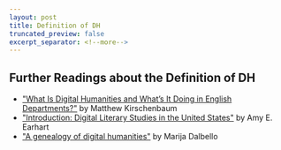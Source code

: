 ```yaml
---
layout: post
title: Definition of DH
truncated_preview: false
excerpt_separator: <!--more-->
---
```


## Further Readings about the Definition of DH

* ["What Is Digital Humanities and What’s It Doing in English Departments?"](https://dhdebates.gc.cuny.edu/read/untitled-88c11800-9446-469b-a3be-3fdb36bfbd1e/section/f5640d43-b8eb-4d49-bc4b-eb31a16f3d06) by Matthew Kirschenbaum
* ["Introduction: Digital Literary Studies in the United States"](https://www.fulcrum.org/epubs/3j3332919?locale=en#/6/18[Earhart1-0009]!/4/2[ch01]/2[px]/1:0) by Amy E. Earhart
* ["A genealogy of digital humanities"](https://www.researchgate.net/profile/Marija-Dalbello/publication/235262830_A_genealogy_of_digital_humanities/links/5745894f08ae298602f8a6d6/A-genealogy-of-digital-humanities.pdf) by Marija Dalbello
